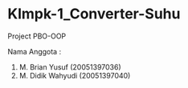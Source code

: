# Klmpk-1_Converter-Suhu
Project PBO-OOP


Nama Anggota : 

1. M. Brian Yusuf 	(20051397036)
2. M. Didik Wahyudi	(20051397040)
